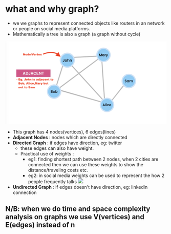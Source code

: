 # what and why graph?

- we we graphs to represent connected objects like routers in an network or people on social media platforms.
- Mathematically a tree is also a graph (a graph without cycle)

![](./screenshots/how_graph_looks.png)

- This graph has 4 nodes(vertices), 6 edges(lines)
- **Adjacent Nodes** : nodes which are directly connected
- **Directed Graph** : if edges have direction, eg: twitter
  - these edges can also have weight.
  - Practical use of weights :
    - eg1: finding shortest path between 2 nodes, when 2 cities are connected then we can use these weights to show the distance/traveling costs etc.
    - eg2: in social media weights can be used to represent the how 2 people frequently talks
      ![](./screenshots/directed_graph_weight.png)
- **Undirected Graph** : if edges doesn't have direction, eg: linkedin connection

## N/B: when we do time and space complexity analysis on graphs we use V(vertices) and E(edges) instead of n
